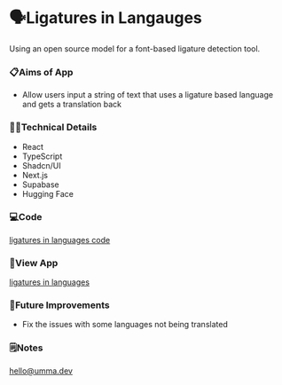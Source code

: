 # 🗣️Ligatures in Langauges
Using an open source model for a font-based ligature detection tool.

### 📋Aims of App
- Allow users input a string of text that uses a ligature based language and gets a translation back
  
### 👩‍💻Technical Details

- React
- TypeScript
- Shadcn/UI
- Next.js
- Supabase
- Hugging Face

### 💻Code
[ligatures in languages code](https://ligatures-in-languages-app.vercel.app)

### 👀View App
[ligatures in languages](https://ligatures-in-languages-app.vercel.app)

### 💭Future Improvements
- Fix the issues with some languages not being translated

### 🗒️Notes
hello@umma.dev 

